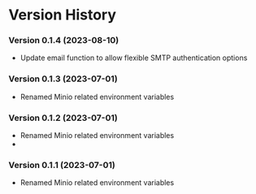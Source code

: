 # Version History


### Version 0.1.4 (2023-08-10)
- Update email function to allow flexible SMTP authentication options

### Version 0.1.3 (2023-07-01)
- Renamed Minio related environment variables

### Version 0.1.2 (2023-07-01)
- Renamed Minio related environment variables
- 
### Version 0.1.1 (2023-07-01)
- Renamed Minio related environment variables
